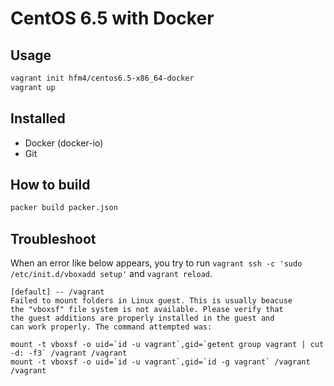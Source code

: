 # CentOS 6.5 with Docker

## Usage

```sh
vagrant init hfm4/centos6.5-x86_64-docker
vagrant up
```

## Installed

* Docker (docker-io)
* Git

## How to build

```sh
packer build packer.json
```

## Troubleshoot

When an error like below appears, you try to run `vagrant ssh -c 'sudo /etc/init.d/vboxadd setup'` and `vagrant reload`.

```
[default] -- /vagrant
Failed to mount folders in Linux guest. This is usually beacuse
the "vboxsf" file system is not available. Please verify that
the guest additions are properly installed in the guest and
can work properly. The command attempted was:

mount -t vboxsf -o uid=`id -u vagrant`,gid=`getent group vagrant | cut -d: -f3` /vagrant /vagrant
mount -t vboxsf -o uid=`id -u vagrant`,gid=`id -g vagrant` /vagrant /vagrant
```
